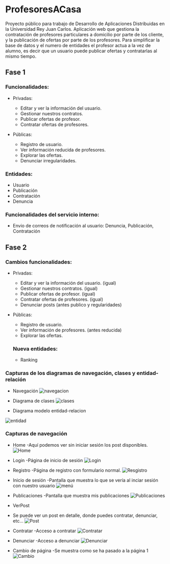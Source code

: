 # ProfesoresACasa

Proyecto público para trabajo de Desarrollo de Aplicaciones Distribuidas en la Universidad Rey Juan Carlos. Aplicación web que gestiona la contratación de profesores particulares a domicilio por parte de los cliente, y la publicación de ofertas por parte de los profesores. Para simplificar la base de datos y el numero de entidades el profesor actua a la vez de alumno, es decir que un usuario puede publicar ofertas y contratarlas al mismo tiempo.

## Fase 1 

### Funcionalidades:
* Privadas:
  - Editar y ver la información del usuario.
  - Gestionar nuestros contratos.
  - Publicar ofertas de profesor.
  - Contratar ofertas de profesores.

* Públicas:
  - Registro de usuario.
  - Ver información reducida de profesores.
  - Explorar las ofertas.
  - Denunciar irregularidades.


### Entidades:
- Usuario
- Publicación
- Contratación
- Denuncia

### Funcionalidades del servicio interno:
- Envio de correos de notificación al usuario: Denuncia, Publicación, Contratación

## Fase 2

### Cambios funcionalidades:
* Privadas:
  - Editar y ver la información del usuario. (igual)
  - Gestionar nuestros contratos. (igual)
  - Publicar ofertas de profesor. (igual)
  - Contratar ofertas de profesores. (igual)
  - Denunciar posts (antes publico y regularidades)

* Públicas:
  - Registro de usuario.
  - Ver información de profesores. (antes reducida)
  - Explorar las ofertas.
  
  ### Nueva entidades:
  - Ranking

### Capturas de los diagramas de navegación, clases y entidad-relación

* Navegación
![navegacion](https://github.com/Sebas1705/ProfesoresACasa/blob/0255de7a38de9a10f00ed54e1423925ff469cf63/assets/navegacion.png)

* Diagrama de clases
![clases](https://github.com/Sebas1705/ProfesoresACasa/blob/baabaf14d160bf022c64a0d6b54a8db999c25f5a/diagrama_clases.png)

* Diagrama modelo entidad-relacion


![entidad](https://github.com/Sebas1705/ProfesoresACasa/blob/baabaf14d160bf022c64a0d6b54a8db999c25f5a/entidad-relacion.png)

### Capturas de navegación
* Home
  -Aquí podemos ver sin iniciar sesión los post disponibles.
![Home](https://github.com/Sebas1705/ProfesoresACasa/blob/51c43629d4d50a709ad37b0c0c42cfbfbc075981/Navegacion/Home.png)

* Login
  -Página de inicio de sesión
![Login](https://github.com/Sebas1705/ProfesoresACasa/blob/de766cbca664a1e8a9287ce5fb02c464d2c545d4/Navegacion/Login.png)

* Registro
  -Página de registro con formulario normal.
![Resgistro](https://github.com/Sebas1705/ProfesoresACasa/blob/51c43629d4d50a709ad37b0c0c42cfbfbc075981/Navegacion/Registro.png)

* Inicio de sesión
  -Pantalla que muestra lo que se vería al inciar sesión con nuestro usuario
  ![menú](https://github.com/Sebas1705/ProfesoresACasa/blob/51c43629d4d50a709ad37b0c0c42cfbfbc075981/Navegacion/Resgistrado.png)
  
 * Publicaciones
  -Pantalla que muestra mis publicaciones
  ![Publicaciones](https://github.com/Sebas1705/ProfesoresACasa/blob/51c43629d4d50a709ad37b0c0c42cfbfbc075981/Navegacion/Publicaciones.png)
  
 * VerPost
  - Se puede ver un post en detalle, donde puedes contratar, denunciar, etc...
 ![Post](https://github.com/Sebas1705/ProfesoresACasa/blob/51c43629d4d50a709ad37b0c0c42cfbfbc075981/Navegacion/Ver_Post.png)
 
 * Contratar
  -Acceso a contratar
 ![Contratar](https://github.com/Sebas1705/ProfesoresACasa/blob/51c43629d4d50a709ad37b0c0c42cfbfbc075981/Navegacion/Contratar.png)
 
 * Denunciar
  -Acceso a denunciar
 ![Denunciar](https://github.com/Sebas1705/ProfesoresACasa/blob/51c43629d4d50a709ad37b0c0c42cfbfbc075981/Navegacion/Denunciar.png)
 
 * Cambio de página
  -Se muestra como se ha pasado a la página 1
 ![Cambio](https://github.com/Sebas1705/ProfesoresACasa/blob/51c43629d4d50a709ad37b0c0c42cfbfbc075981/Navegacion/Cambio_de_pagina.png)

